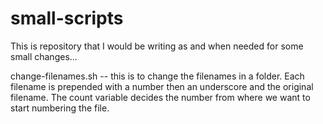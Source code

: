 # small-scripts

This is repository that I would be writing as and when needed for some small changes...

change-filenames.sh -- this is to change the filenames in a folder. Each filename is prepended with a number then an underscore and the original filename. The count variable decides the number from where we want to start numbering the file.
